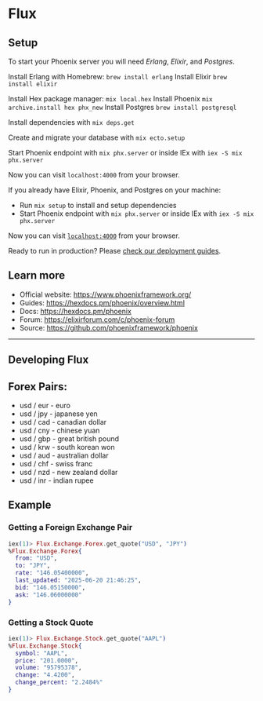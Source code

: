 # Flux

## Setup

To start your Phoenix server you will need _Erlang_, _Elixir_, and _Postgres_.

Install Erlang with Homebrew: `brew install erlang`
Install Elixir `brew install elixir`

Install Hex package manager: `mix local.hex`
Install Phoenix `mix archive.install hex phx_new`
Install Postgres `brew install postgresql`

Install dependencies with `mix deps.get`

Create and migrate your database with `mix ecto.setup`

Start Phoenix endpoint with `mix phx.server` or inside IEx with `iex -S mix phx.server`

Now you can visit `localhost:4000` from your browser.

If you already have Elixir, Phoenix, and Postgres on your machine:

- Run `mix setup` to install and setup dependencies
- Start Phoenix endpoint with `mix phx.server` or inside IEx with `iex -S mix phx.server`

Now you can visit [`localhost:4000`](http://localhost:4000) from your browser.

Ready to run in production? Please [check our deployment guides](https://hexdocs.pm/phoenix/deployment.html).

## Learn more

- Official website: https://www.phoenixframework.org/
- Guides: https://hexdocs.pm/phoenix/overview.html
- Docs: https://hexdocs.pm/phoenix
- Forum: https://elixirforum.com/c/phoenix-forum
- Source: https://github.com/phoenixframework/phoenix

<hr/>

## Developing Flux

## Forex Pairs:

- usd / eur - euro
- usd / jpy - japanese yen
- usd / cad - canadian dollar
- usd / cny - chinese yuan
- usd / gbp - great british pound
- usd / krw - south korean won
- usd / aud - australian dollar
- usd / chf - swiss franc
- usd / nzd - new zealand dollar
- usd / inr - indian rupee

## Example

### Getting a Foreign Exchange Pair

```elixir
iex(1)> Flux.Exchange.Forex.get_quote("USD", "JPY")
%Flux.Exchange.Forex{
  from: "USD",
  to: "JPY",
  rate: "146.05400000",
  last_updated: "2025-06-20 21:46:25",
  bid: "146.05150000",
  ask: "146.06000000"
}
```

### Getting a Stock Quote

```elixir
iex(1)> Flux.Exchange.Stock.get_quote("AAPL")
%Flux.Exchange.Stock{
  symbol: "AAPL",
  price: "201.0000",
  volume: "95795378",
  change: "4.4200",
  change_percent: "2.2484%"
}
```
